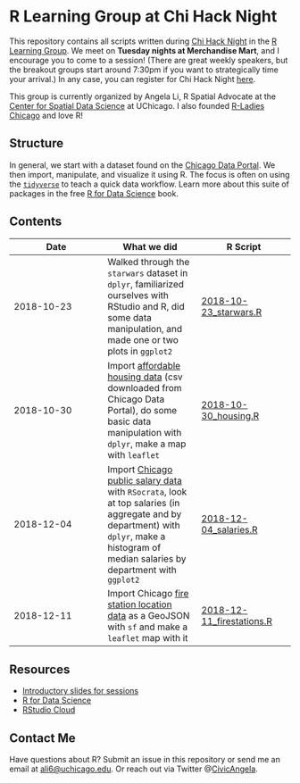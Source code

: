 
R Learning Group at Chi Hack Night
==================================

This repository contains all scripts written during [Chi Hack Night](https://chihacknight.org) in the [R Learning Group](https://github.com/chihacknight/breakout-groups/issues/173). We meet on **Tuesday nights at Merchandise Mart**, and I encourage you to come to a session! (There are great weekly speakers, but the breakout groups start around 7:30pm if you want to strategically time your arrival.) In any case, you can register for Chi Hack Night [here](https://www.eventbrite.com/e/chi-hack-night-registration-41703945624).

This group is currently organized by Angela Li, R Spatial Advocate at the [Center for Spatial Data Science](https://spatial.uchicago.edu) at UChicago. I also founded [R-Ladies Chicago](https://rladieschicago.org) and love R!

Structure
---------

In general, we start with a dataset found on the [Chicago Data Portal](https://data.cityofchicago.org/). We then import, manipulate, and visualize it using R. The focus is often on using the [`tidyverse`](https://www.tidyverse.org/) to teach a quick data workflow. Learn more about this suite of packages in the free [R for Data Science](https://r4ds.had.co.nz/) book.

Contents
--------

<table>
<colgroup>
<col width="33%" />
<col width="33%" />
<col width="33%" />
</colgroup>
<thead>
<tr class="header">
<th>Date</th>
<th>What we did</th>
<th>R Script</th>
</tr>
</thead>
<tbody>
<tr class="odd">
<td>2018-10-23</td>
<td>Walked through the <code>starwars</code> dataset in <code>dplyr</code>, familiarized ourselves with RStudio and R, did some data manipulation, and made one or two plots in <code>ggplot2</code></td>
<td><a href="https://github.com/angela-li/r-learning-group/blob/master/R/2018-10-23_starwars.R">2018-10-23_starwars.R</a></td>
</tr>
<tr class="even">
<td>2018-10-30</td>
<td>Import <a href="https://data.cityofchicago.org/Community-Economic-Development/Affordable-Rental-Housing-Developments/s6ha-ppgi">affordable housing data</a> (csv downloaded from Chicago Data Portal), do some basic data manipulation with <code>dplyr</code>, make a map with <code>leaflet</code></td>
<td><a href="https://github.com/angela-li/r-learning-group/blob/master/R/2018-10-30_housing.R">2018-10-30_housing.R</a></td>
</tr>
<tr class="odd">
<td>2018-12-04</td>
<td>Import <a href="https://data.cityofchicago.org/Administration-Finance/Current-Employee-Names-Salaries-and-Position-Title/xzkq-xp2w">Chicago public salary data</a> with <code>RSocrata</code>, look at top salaries (in aggregate and by department) with <code>dplyr</code>, make a histogram of median salaries by department with <code>ggplot2</code></td>
<td><a href="https://github.com/angela-li/r-learning-group/blob/master/R/2018-12-04_salaries.R">2018-12-04_salaries.R</a></td>
</tr>
<tr class="even">
<td>2018-12-11</td>
<td>Import Chicago <a href="https://data.cityofchicago.org/Administration-Finance/Current-Employee-Names-Salaries-and-Position-Title/xzkq-xp2w">fire station location data</a> as a GeoJSON with <code>sf</code> and make a <code>leaflet</code> map with it</td>
<td><a href="https://github.com/angela-li/r-learning-group/blob/master/R/2018-12-11_firestations.R">2018-12-11_firestations.R</a></td>
</tr>
</tbody>
</table>

Resources
---------

-   [Introductory slides for sessions](https://docs.google.com/presentation/d/1qEyoOjJx1elaftrCnckWGMjFZ7xZaGP4fsQeAp9Zp5c/edit#slide=id.g4632030f2f_0_0)
-   [R for Data Science](https://spatial.uchicago.edu)
-   [RStudio Cloud](https://rstudio.cloud)

Contact Me
----------

Have questions about R? Submit an issue in this repository or send me an email at <ali6@uchicago.edu>. Or reach out via Twitter @[CivicAngela](https://twitter.com/CivicAngela).

